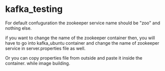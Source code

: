 # kafka_testing

For default confuguration the zookeeper service name should be "zoo" and nothing else.


if you want to change the name of the zookeeper container then,
you will have to go into kafka_ubuntu container and change the 
name of zookeeper service in server.properties file as well.

Or you can copy properties file from outside and paste it inside the container. while image building.



